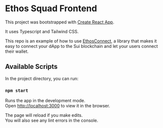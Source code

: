 # Ethos Squad Frontend

This project was bootstrapped with [Create React App](https://github.com/facebook/create-react-app).

It uses Typescript and Tailwind CSS.

This repo is an example of how to use [EthosConnect](https://docs.ethoswallet.xyz/), a library that makes it easy to connect your dApp to the Sui blockchain and let your users connect their wallet.

## Available Scripts

In the project directory, you can run:

### `npm start`

Runs the app in the development mode.\
Open [http://localhost:3000](http://localhost:3000) to view it in the browser.

The page will reload if you make edits.\
You will also see any lint errors in the console.
